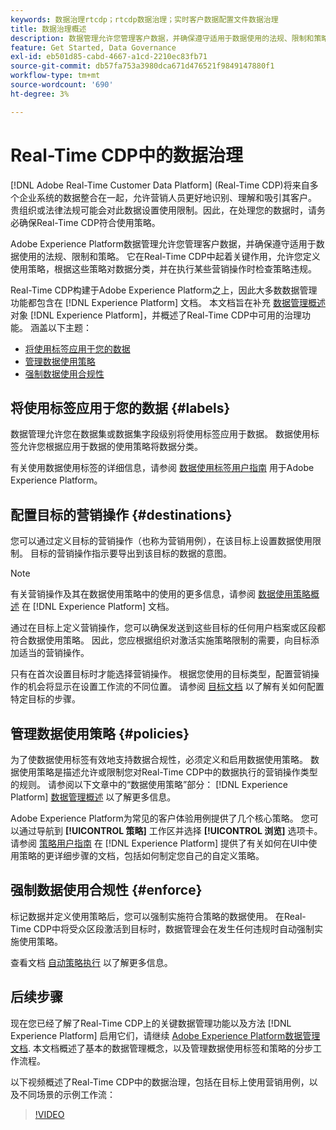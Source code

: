 ```yaml
---
keywords: 数据治理rtcdp；rtcdp数据治理；实时客户数据配置文件数据治理
title: 数据治理概述
description: 数据管理允许您管理客户数据，并确保遵守适用于数据使用的法规、限制和策略。
feature: Get Started, Data Governance
exl-id: eb501d85-cabd-4667-a1cd-2210ec83fb71
source-git-commit: db57fa753a3980dca671d476521f9849147880f1
workflow-type: tm+mt
source-wordcount: '690'
ht-degree: 3%

---
```


# Real-Time CDP中的数据治理

[!DNL Adobe Real-Time Customer Data Platform] (Real-Time CDP)将来自多个企业系统的数据整合在一起，允许营销人员更好地识别、理解和吸引其客户。 贵组织或法律法规可能会对此数据设置使用限制。因此，在处理您的数据时，请务必确保Real-Time CDP符合使用策略。

Adobe Experience Platform数据管理允许您管理客户数据，并确保遵守适用于数据使用的法规、限制和策略。 它在Real-Time CDP中起着关键作用，允许您定义使用策略，根据这些策略对数据分类，并在执行某些营销操作时检查策略违规。

Real-Time CDP构建于Adobe Experience Platform之上，因此大多数数据管理功能都包含在 [!DNL Experience Platform] 文档。 本文档旨在补充 [数据管理概述](../../data-governance/home.md) 对象 [!DNL Experience Platform]，并概述了Real-Time CDP中可用的治理功能。 涵盖以下主题：

* [将使用标签应用于您的数据](#labels)
* [管理数据使用策略](#policies)
* [强制数据使用合规性](#enforce)

## 将使用标签应用于您的数据 {#labels}

数据管理允许您在数据集或数据集字段级别将使用标签应用于数据。 数据使用标签允许您根据应用于数据的使用策略将数据分类。

有关使用数据使用标签的详细信息，请参阅 [数据使用标签用户指南](../../data-governance/labels/overview.md) 用于Adobe Experience Platform。

## 配置目标的营销操作 {#destinations}

您可以通过定义目标的营销操作（也称为营销用例），在该目标上设置数据使用限制。 目标的营销操作指示要导出到该目标的数据的意图。

>[!NOTE]
>
>有关营销操作及其在数据使用策略中的使用的更多信息，请参阅 [数据使用策略概述](../../data-governance/policies/overview.md) 在 [!DNL Experience Platform] 文档。

通过在目标上定义营销操作，您可以确保发送到这些目标的任何用户档案或区段都符合数据使用策略。 因此，您应根据组织对激活实施策略限制的需要，向目标添加适当的营销操作。

只有在首次设置目标时才能选择营销操作。 根据您使用的目标类型，配置营销操作的机会将显示在设置工作流的不同位置。 请参阅 [目标文档](../destinations/overview.md) 以了解有关如何配置特定目标的步骤。

## 管理数据使用策略 {#policies}

为了使数据使用标签有效地支持数据合规性，必须定义和启用数据使用策略。 数据使用策略是描述允许或限制您对Real-Time CDP中的数据执行的营销操作类型的规则。 请参阅以下文章中的“数据使用策略”部分： [!DNL Experience Platform] [数据管理概述](../../data-governance/home.md) 以了解更多信息。

Adobe Experience Platform为常见的客户体验用例提供了几个核心策略。 您可以通过导航到 **[!UICONTROL 策略]** 工作区并选择 **[!UICONTROL 浏览]** 选项卡。 请参阅 [策略用户指南](../../data-governance/policies/user-guide.md) 在 [!DNL Experience Platform] 提供了有关如何在UI中使用策略的更详细步骤的文档，包括如何制定您自己的自定义策略。

## 强制数据使用合规性 {#enforce}

标记数据并定义使用策略后，您可以强制实施符合策略的数据使用。 在Real-Time CDP中将受众区段激活到目标时，数据管理会在发生任何违规时自动强制实施使用策略。

查看文档 [自动策略执行](../../data-governance/enforcement/auto-enforcement.md) 以了解更多信息。

## 后续步骤

现在您已经了解了Real-Time CDP上的关键数据管理功能以及方法 [!DNL Experience Platform] 启用它们，请继续 [Adobe Experience Platform数据管理文档](../../data-governance/home.md). 本文档概述了基本的数据管理概念，以及管理数据使用标签和策略的分步工作流程。

以下视频概述了Real-Time CDP中的数据治理，包括在目标上使用营销用例，以及不同场景的示例工作流：

>[!VIDEO](https://video.tv.adobe.com/v/33631?quality=12&learn=on)
